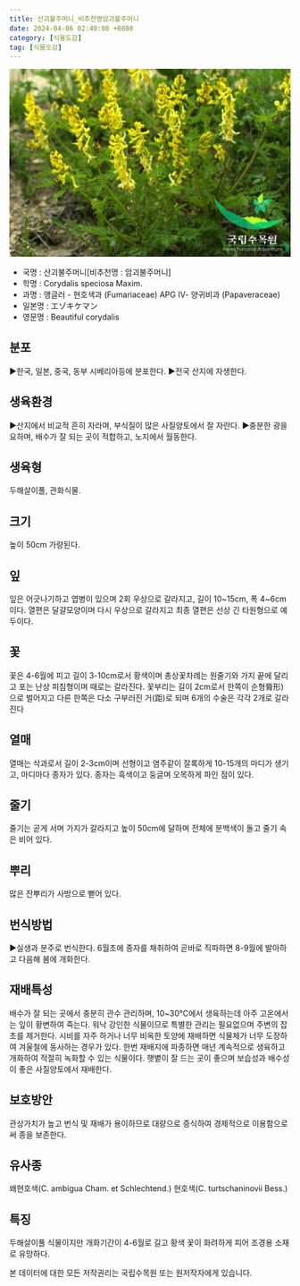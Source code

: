 ```yaml
---
title: 산괴불주머니_비추천명암괴불주머니
date: 2024-04-06 02:40:08 +0800
category: [식물도감]
tag: [식물도감]
---
```




![산괴불주머니[비추천명 : 암괴불주머니]](/assets/img/fileUpload/plants/basic/Papaveraceae/Corydalis/1815/1_th2.JPG)
- 국명 : 산괴불주머니[비추천명 : 암괴불주머니]
- 학명 : Corydalis speciosa Maxim.
- 과명 : 앵글러 - 현호색과 (Fumariaceae) APG Ⅳ- 양귀비과 (Papaveraceae)
- 일본명 : エゾキケマン
- 영문명 : Beautiful corydalis


## 분포
▶한국, 일본, 중국, 동부 시베리아등에 분포한다.
▶전국 산지에 자생한다.
## 생육환경
▶산지에서 비교적 흔히 자라며, 부식질이 많은 사질양토에서 잘 자란다. 
▶충분한 광을 요하며, 배수가 잘 되는 곳이 적합하고, 노지에서 월동한다.
## 생육형
두해살이풀, 관화식물.
## 크기
높이 50cm 가량된다.
## 잎
잎은 어긋나기하고 엽병이 있으며 2회 우상으로 갈라지고, 길이 10~15cm, 폭 4~6cm이다. 열편은 달걀모양이며 다시 우상으로 갈라지고 최종 열편은 선상 긴 타원형으로 예두이다.
## 꽃
꽃은 4-6월에 피고 길이 3-10cm로서 황색이며 총상꽃차례는 원줄기와 가지 끝에 달리고 포는 난상 피침형이며 때로는 갈라진다. 꽃부리는 길이 2cm로서 한쪽이 순형脣形)으로 벌어지고 다른 한쪽은 다소 구부러진 거(距)로 되며 6개의 수술은 각각 2개로 갈라진다
## 열매
열매는 삭과로서 길이 2-3cm이며 선형이고 염주같이 잘록하게 10-15개의 마디가 생기고, 마디마다 종자가 있다. 종자는 흑색이고 둥글며 오목하게 파인 점이 있다.
## 줄기
줄기는 곧게 서며 가지가 갈라지고 높이 50cm에 달하며 전체에 분백색이 돌고 줄기 속은 비어 있다.
## 뿌리
많은 잔뿌리가 사방으로 뻗어 있다.
## 번식방법
▶실생과 분주로 번식한다. 6월초에 종자를 채취하여 곧바로 직파하면 8-9월에 발아하고 다음해 봄에 개화한다.
## 재배특성
배수가 잘 되는 곳에서 충분히 관수 관리하며,  10~30℃에서 생육하는데 아주 고온에서는 잎이 황변하여 죽는다.
워낙 강인한 식물이므로 특별한 관리는 필요없으며 주변의 잡초를 제거한다. 시비를 자주 하거나 너무 비옥한 토양에 재배하면 식물체가 너무 도장하여 겨울철에 동사하는 경우가 있다. 한번 재배지에 파종하면 매년 계속적으로 생육하고 개화하여 적절히 녹화할 수 있는 식물이다. 햇볕이 잘 드는 곳이 좋으며 보습성과 배수성이 좋은 사질양토에서 재배한다.
## 보호방안
관상가치가 높고 번식 및 재배가 용이하므로 대량으로 증식하여 경제적으로 이용함으로써 종을 보존한다.
## 유사종
왜현호색(C. ambigua Cham. et Schlechtend.)
현호색(C. turtschaninovii Bess.)
## 특징
두해살이풀 식물이지만 개화기간이 4-6월로 길고 황색 꽃이 화려하게 피어 조경용 소재로 유망하다.






본 데이터에 대한 모든 저작권리는 국립수목원 또는 원저작자에게 있습니다.
